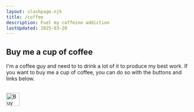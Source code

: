 ```yaml
---
layout: slashpage.njk
title: /coffee
description: Fuel my caffeine addiction
lastUpdated: 2025-03-20
---
```


## Buy me a cup of coffee

I'm a coffee guy and need to to drink a lot of it to produce my best work. If you want to buy me a cup of coffee, you can do so with the buttons and links below.


<a href='https://ko-fi.com/W7W2FFDSW' target='_blank'><img height='36' style='border:0px;height:36px;margin-top:16px;margin-bottom:16px;' src='https://storage.ko-fi.com/cdn/kofi5.png?v=6' border='0' alt='Buy Me a Coffee at ko-fi.com' /></a>

